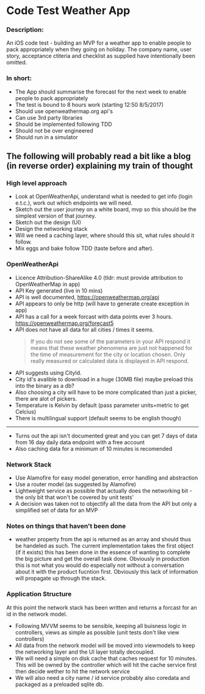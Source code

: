 
# Code Test Weather App
### Description:  
An iOS code test - building an MVP for a weather app to enable people to pack appropriately when they going on holiday.  The company name, user story, acceptance ctiteria and checklist as supplied have intentionally been omitted.

### In short: 

* The App should summarise the forecast for the next week to enable people to pack appropriately
* The test is bound to 8 hours work (starting 12:50 8/5/2017)
* Should use openweathermap.org api's
* Can use 3rd party libraries
* Should be implemented following TDD
* Should not be over engineered
* Should run in a simulator


## The following will probably read a bit like a blog (in reverse order) explaining my train of thought

### High level approach

* Look at OpenWeatherApi, understand what is needed to get info (login e.t.c.), work out which endpoints we will need.
* Sketch out the user journey on a white board, mvp so this should be the simplest version of that journey.
* Sketch out the design (UI) 
* Design the networking stack
* Will we need a caching layer, where should this sit, what rules should it follow.
* Mix eggs and bake follow TDD (taste before and after).

### OpenWeatherApi

* Licence Attribution-ShareAlike 4.0 (tldr: must provide attribution to OpenWeatherMap in app)
* API Key generated (live in 10 mins)
* API is well documented, https://openweathermap.org/api
* API appears to only be http (will have to generate create exception in app)
* API has a call for a week forcast with data points ever 3 hours. https://openweathermap.org/forecast5
* API does not have all data for all cities / times it seems.
    > If you do not see some of the parameters in your API respond it means that these weather phenomena are just not happened for the time of measurement for the city or location chosen. Only really measured or calculated data is displayed in API respond.
* API suggests using CityId.
* City id's avalible to download in a huge (30MB file) maybe preload this into the binary as a db?
* Also choosing a city will have to be more complicated than just a picker, there are alot of pickers.
* Temperature is Kelvin by default (pass parameter units=metric to get Celcius)
* There is multilingual support (default seems to be english though)

---

* Turns out the api isn't documented great and you can get 7 days of data from 16 day daily data endpoint with a free account
* Also caching data for a minimum of 10 minutes is recomended

### Network Stack

* Use Alamofire for easy model generation, error handling and abstraction
* Use a router model (as suggested by Alamofire)
* Lightweight service as possible that actually does the networking bit - the only bit that won't be covered by unit tests'
* A decision was taken not to objectify all the data from the API but only a simplified set of data for an MVP

### Notes on things that haven't been done

* weather property from the api is returned as an array and should thus be handeled as such.  The current implementation takes the first object (if it exists) this has been done in the essence of wanting to complete the big picture and get the overall task done.  Obviously in production this is not what you would do especially not without a conversation about it with the product fucntion first.  Obviously this lack of information will propagate up through the stack.

### Application Structure

At this point the network stack has been written and returns a forcast for an id in the network model.

* Following MVVM seems to be sensible, keeping all buisness logic in controllers, views as simple as possible (unit tests don't like view controllers)
* All data from the network model will be moved into viewmodels to keep the networking layer and the UI layer totally decoupled.
* We will need a simple on disk cache that caches request for 10 minutes.  This will be owned by the controller which will hit the cache service first then decide wether to hit the network service
* We will also need a city name / id service probably also coredata and packaged as a preloaded sqlite db.


